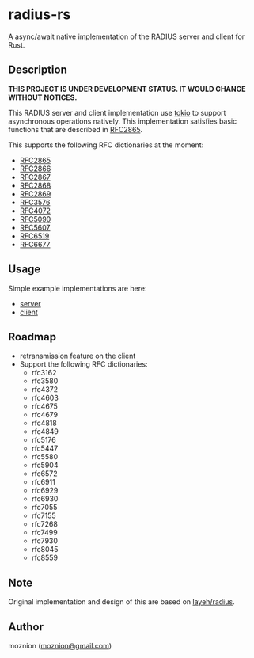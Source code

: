 # radius-rs

A async/await native implementation of the RADIUS server and client for Rust.

## Description

**THIS PROJECT IS UNDER DEVELOPMENT STATUS. IT WOULD CHANGE WITHOUT NOTICES.**

This RADIUS server and client implementation use [tokio](https://tokio.rs/) to support asynchronous operations natively. This implementation satisfies basic functions that are described in [RFC2865](https://tools.ietf.org/html/rfc2865).

This supports the following RFC dictionaries at the moment:

- [RFC2865](https://tools.ietf.org/html/rfc2865)
- [RFC2866](https://tools.ietf.org/html/rfc2866)
- [RFC2867](https://tools.ietf.org/html/rfc2867)
- [RFC2868](https://tools.ietf.org/html/rfc2868)
- [RFC2869](https://tools.ietf.org/html/rfc2869)
- [RFC3576](https://tools.ietf.org/html/rfc3576)
- [RFC4072](https://tools.ietf.org/html/rfc4072)
- [RFC5090](https://tools.ietf.org/html/rfc5090)
- [RFC5607](https://tools.ietf.org/html/rfc5607)
- [RFC6519](https://tools.ietf.org/html/rfc6519)
- [RFC6677](https://tools.ietf.org/html/rfc6677)

## Usage

Simple example implementations are here:

- [server](./examples/server.rs)
- [client](./examples/client.rs)

## Roadmap

- retransmission feature on the client
- Support the following RFC dictionaries:
  - rfc3162
  - rfc3580
  - rfc4372
  - rfc4603
  - rfc4675
  - rfc4679
  - rfc4818
  - rfc4849
  - rfc5176
  - rfc5447
  - rfc5580
  - rfc5904
  - rfc6572
  - rfc6911
  - rfc6929
  - rfc6930
  - rfc7055
  - rfc7155
  - rfc7268
  - rfc7499
  - rfc7930
  - rfc8045
  - rfc8559

## Note

Original implementation and design of this are based on [layeh/radius](https://github.com/layeh/radius).

## Author

moznion (<moznion@gmail.com>)

